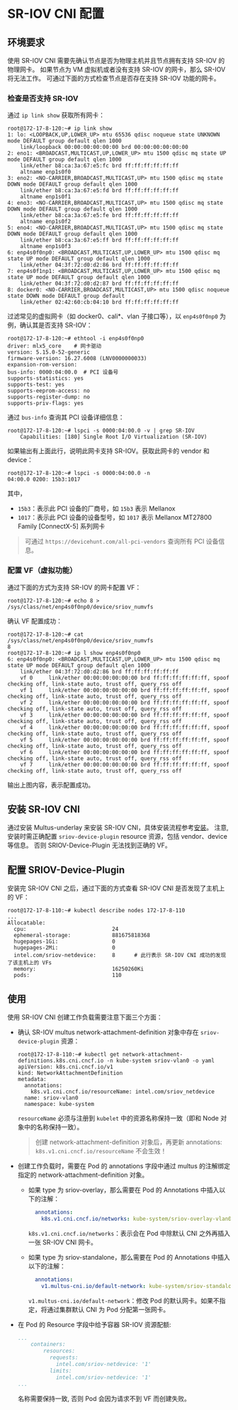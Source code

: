 # SR-IOV CNI 配置

## 环境要求

使用 SR-IOV CNI 需要先确认节点是否为物理主机并且节点拥有支持 SR-IOV 的物理网卡。
如果节点为 VM 虚拟机或者没有支持 SR-IOV 的网卡，那么 SR-IOV 将无法工作。
可通过下面的方式检查节点是否存在支持 SR-IOV 功能的网卡。

### 检查是否支持 SR-IOV

通过 `ip link show` 获取所有网卡：

```shell
root@172-17-8-120:~# ip link show
1: lo: <LOOPBACK,UP,LOWER_UP> mtu 65536 qdisc noqueue state UNKNOWN mode DEFAULT group default qlen 1000
    link/loopback 00:00:00:00:00:00 brd 00:00:00:00:00:00
2: eno1: <BROADCAST,MULTICAST,UP,LOWER_UP> mtu 1500 qdisc mq state UP mode DEFAULT group default qlen 1000
    link/ether b8:ca:3a:67:e5:fc brd ff:ff:ff:ff:ff:ff
    altname enp1s0f0
3: eno2: <NO-CARRIER,BROADCAST,MULTICAST,UP> mtu 1500 qdisc mq state DOWN mode DEFAULT group default qlen 1000
    link/ether b8:ca:3a:67:e5:fd brd ff:ff:ff:ff:ff:ff
    altname enp1s0f1
4: eno3: <NO-CARRIER,BROADCAST,MULTICAST,UP> mtu 1500 qdisc mq state DOWN mode DEFAULT group default qlen 1000
    link/ether b8:ca:3a:67:e5:fe brd ff:ff:ff:ff:ff:ff
    altname enp1s0f2
5: eno4: <NO-CARRIER,BROADCAST,MULTICAST,UP> mtu 1500 qdisc mq state DOWN mode DEFAULT group default qlen 1000
    link/ether b8:ca:3a:67:e5:ff brd ff:ff:ff:ff:ff:ff
    altname enp1s0f3
6: enp4s0f0np0: <BROADCAST,MULTICAST,UP,LOWER_UP> mtu 1500 qdisc mq state UP mode DEFAULT group default qlen 1000
    link/ether 04:3f:72:d0:d2:86 brd ff:ff:ff:ff:ff:ff
7: enp4s0f1np1: <BROADCAST,MULTICAST,UP,LOWER_UP> mtu 1500 qdisc mq state UP mode DEFAULT group default qlen 1000
    link/ether 04:3f:72:d0:d2:87 brd ff:ff:ff:ff:ff:ff
8: docker0: <NO-CARRIER,BROADCAST,MULTICAST,UP> mtu 1500 qdisc noqueue state DOWN mode DEFAULT group default
    link/ether 02:42:60:cb:04:10 brd ff:ff:ff:ff:ff:ff
```

过滤常见的虚拟网卡（如 docker0、cali*、vlan 子接口等），以 `enp4s0f0np0` 为例，确认其是否支持 SR-IOV：

```shell
root@172-17-8-120:~# ethtool -i enp4s0f0np0
driver: mlx5_core    # 网卡驱动
version: 5.15.0-52-generic
firmware-version: 16.27.6008 (LNV0000000033)
expansion-rom-version:
bus-info: 0000:04:00.0  # PCI 设备号
supports-statistics: yes
supports-test: yes
supports-eeprom-access: no
supports-register-dump: no
supports-priv-flags: yes
```

通过 `bus-info` 查询其 PCI 设备详细信息：

```shell
root@172-17-8-120:~# lspci -s 0000:04:00.0 -v | grep SR-IOV
	Capabilities: [180] Single Root I/O Virtualization (SR-IOV)
```

如果输出有上面此行，说明此网卡支持 SR-IOV。获取此网卡的 vendor 和 device：

```shell
root@172-17-8-120:~# lspci -s 0000:04:00.0 -n
04:00.0 0200: 15b3:1017
```

其中，

- `15b3`：表示此 PCI 设备的厂商号，如 `15b3` 表示 Mellanox
- `1017`：表示此 PCI 设备的设备型号，如 `1017` 表示 Mellanox MT27800 Family [ConnectX-5] 系列网卡

> 可通过 `https://devicehunt.com/all-pci-vendors` 查询所有 PCI 设备信息。

### 配置 VF（虚拟功能）

通过下面的方式为支持 SR-IOV 的网卡配置 VF：

```shell
root@172-17-8-120:~# echo 8 > /sys/class/net/enp4s0f0np0/device/sriov_numvfs
```

确认 VF 配置成功：

```shell
root@172-17-8-120:~# cat /sys/class/net/enp4s0f0np0/device/sriov_numvfs
8
root@172-17-8-120:~# ip l show enp4s0f0np0
6: enp4s0f0np0: <BROADCAST,MULTICAST,UP,LOWER_UP> mtu 1500 qdisc mq state UP mode DEFAULT group default qlen 1000
    link/ether 04:3f:72:d0:d2:86 brd ff:ff:ff:ff:ff:ff
    vf 0     link/ether 00:00:00:00:00:00 brd ff:ff:ff:ff:ff:ff, spoof checking off, link-state auto, trust off, query_rss off
    vf 1     link/ether 00:00:00:00:00:00 brd ff:ff:ff:ff:ff:ff, spoof checking off, link-state auto, trust off, query_rss off
    vf 2     link/ether 00:00:00:00:00:00 brd ff:ff:ff:ff:ff:ff, spoof checking off, link-state auto, trust off, query_rss off
    vf 3     link/ether 00:00:00:00:00:00 brd ff:ff:ff:ff:ff:ff, spoof checking off, link-state auto, trust off, query_rss off
    vf 4     link/ether 00:00:00:00:00:00 brd ff:ff:ff:ff:ff:ff, spoof checking off, link-state auto, trust off, query_rss off
    vf 5     link/ether 00:00:00:00:00:00 brd ff:ff:ff:ff:ff:ff, spoof checking off, link-state auto, trust off, query_rss off
    vf 6     link/ether 00:00:00:00:00:00 brd ff:ff:ff:ff:ff:ff, spoof checking off, link-state auto, trust off, query_rss off
    vf 7     link/ether 00:00:00:00:00:00 brd ff:ff:ff:ff:ff:ff, spoof checking off, link-state auto, trust off, query_rss off
```

输出上图内容，表示配置成功。

## 安装 SR-IOV CNI

通过安装 Multus-underlay 来安装 SR-IOV CNI，具体安装流程参考[安装](install.md)。
注意, 安装时需正确配置 `sriov-device-plugin` resource 资源，包括 vendor、device 等信息。
否则 SRIOV-Device-Plugin 无法找到正确的 VF。

## 配置 SRIOV-Device-Plugin

安装完 SR-IOV CNI 之后，通过下面的方式查看 SR-IOV CNI 是否发现了主机上的 VF：

```shell
root@172-17-8-110:~# kubectl describe nodes 172-17-8-110
...
Allocatable:
  cpu:                           24
  ephemeral-storage:             881675818368
  hugepages-1Gi:                 0
  hugepages-2Mi:                 0
  intel.com/sriov-netdevice:     8      # 此行表示 SR-IOV CNI 成功的发现了该主机上的 VFs 
  memory:                        16250260Ki
  pods:                          110
```

## 使用

使用 SR-IOV CNI 创建工作负载需要注意下面三个方面：

- 确认 SR-IOV multus network-attachment-definition 对象中存在 `sriov-device-plugin` 资源：

    ```shell
    root@172-17-8-110:~# kubectl get network-attachment-definitions.k8s.cni.cncf.io -n kube-system sriov-vlan0 -o yaml
    apiVersion: k8s.cni.cncf.io/v1
    kind: NetworkAttachmentDefinition
    metadata:
      annotations:
        k8s.v1.cni.cncf.io/resourceName: intel.com/sriov_netdevice
      name: sriov-vlan0
      namespace: kube-system
    ```

    `resourceName` 必须与注册到 `kubelet` 中的资源名称保持一致（即和 Node 对象中的名称保持一致）。

    > 创建 network-attachment-definition 对象后，再更新 annotations: `k8s.v1.cni.cncf.io/resourceName` 不会生效！

- 创建工作负载时，需要在 Pod 的 annotations 字段中通过 multus 的注解绑定指定的 network-attachment-definition 对象。

    - 如果 type 为 sriov-overlay，那么需要在 Pod 的 Annotations 中插入以下的注解：

        ```yaml
          annotations:
            k8s.v1.cni.cncf.io/networks: kube-system/sriov-overlay-vlan0
        ```

        `k8s.v1.cni.cncf.io/networks`：表示会在 Pod 中除默认 CNI 之外再插入一张 SR-IOV CNI 网卡。

    - 如果 type 为 sriov-standalone，那么需要在 Pod 的 Annotations 中插入以下的注解：

        ```yaml
          annotations:
            v1.multus-cni.io/default-network: kube-system/sriov-standalone-vlan0
        ```

        `v1.multus-cni.io/default-network`：修改 Pod 的默认网卡。如果不指定，将通过集群默认 CNI 为 Pod 分配第一张网卡。

- 在 Pod 的 Resource 字段中给予容器 SR-IOV 资源配额:

    ```yaml
    ...
        containers:
            resources:
              requests:
                intel.com/sriov-netdevice: '1'
              limits:
                intel.com/sriov-netdevice: '1'
    ...
    ```

    名称需要保持一致, 否则 Pod 会因为请求不到 VF 而创建失败。
